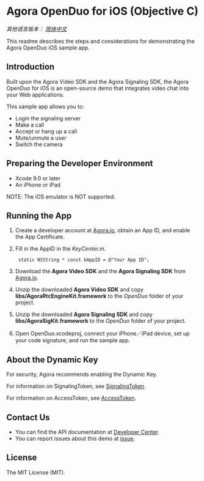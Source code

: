 # Agora OpenDuo for iOS (Objective C)

*其他语言版本： [简体中文](README.zh.md)*

This readme describes the steps and considerations for demonstrating the Agora OpenDuo iOS sample app.

## Introduction

Built upon the Agora Video SDK and the Agora Signaling SDK, the Agora OpenDuo for iOS is an open-source demo that integrates video chat into your Web applications.

This sample app allows you to:

- Login the signaling server
- Make a call
- Accept or hang up a call
- Mute/unmute a user
- Switch the camera

## Preparing the Developer Environment

* Xcode 9.0 or later
* An iPhone or iPad

NOTE: The iOS emulator is NOT supported.

## Running the App
1. Create a developer account at [Agora.io](https://dashboard.agora.io/signin/), obtain an App ID, and enable the App Certificate. 
2. Fill in the AppID in the *KeyCenter.m*.

        static NSString * const kAppID = @"Your App ID";

3. Download the **Agora Video SDK** and the **Agora Signaling SDK** from [Agora.io](https://docs.agora.io/en/Agora%20Platform/downloads).
4. Unzip the downloaded **Agora Video SDK** and copy **libs/AgoraRtcEngineKit.framework** to the *OpenDuo* folder of your project.
5. Unzip the downloaded **Agora Signaling SDK** and copy **libs/AgoraSigKit.framework** to the *OpenDuo* folder of your project.
6. Open OpenDuo.xcodeproj, connect your iPhone／iPad device, set up your code signature, and run the sample app.

## About the Dynamic Key

For security, Agora recommends enabling the Dynamic Key.

For information on SignalingToken, see [SignalingToken](https://docs.agora.io/en/2.2/addons/Signaling/Agora%20Basics/key_signaling).

For information on AccessToken, see [AccessToken](https://docs.agora.io/en/2.2/product/Video/Agora%20Basics/key_native). 

## Contact Us

- You can find the API documentation at [Developer Center](https://docs.agora.io/en/).
- You can report issues about this demo at [issue](https://github.com/AgoraIO/Advanced-Video/issues).

## License

The MIT License (MIT). 

